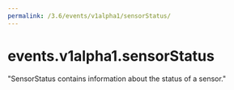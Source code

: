 ```yaml
---
permalink: /3.6/events/v1alpha1/sensorStatus/
---
```


# events.v1alpha1.sensorStatus

"SensorStatus contains information about the status of a sensor."